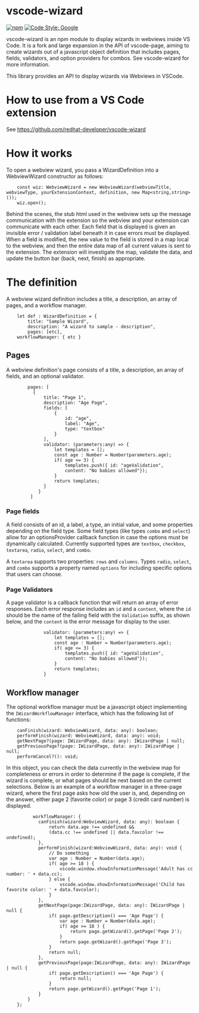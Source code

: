 # vscode-wizard
[![npm](https://img.shields.io/npm/v/@redhat-developer/vscode-wizard?color=brightgreen)](https://www.npmjs.com/package/@redhat-developer/vscode-wizard)
[![Code Style: Google](https://img.shields.io/badge/code%20style-google-blueviolet.svg)](https://github.com/google/gts)

vscode-wizard is an npm module to display wizards in webviews inside VS Code.  It is a fork and large expansion in the API of vscode-page, aiming to create wizards out of a javascript object definition that includes pages, fields, validators, and option providers for combos. See vscode-wizard for more information. 

This library provides an API to display wizards via Webviews in VSCode.

# How to use from a VS Code extension
See https://github.com/redhat-developer/vscode-wizard

# How it works
To open a webview wizard, you pass a WizardDefinition into a WebviewWizard constructor as follows:

```
    const wiz: WebviewWizard = new WebviewWizard(webviewTitle, webviewType, yourExtensionContext, definition, new Map<string,string>());
    wiz.open();
```

Behind the scenes, the stub html used in the webview sets up the message communication with the extension so the webview and your extension can communicate with each other. Each field that is displayed is given an invisible error / validation label beneath it in case errors must be displayed. When a field is modified, the new value to the field is stored in a map local to the webview, and then the entire data map of all current values is sent to the extension. The extension will investigate the map, validate the data, and update the button bar (back, next, finish) as appropriate. 

# The definition
A webview wizard definition includes a title, a description, an array of pages, and a workflow manager. 
```
    let def : WizardDefinition = {
        title: "Sample Wizard", 
        description: "A wizard to sample - description",
        pages: [etc], 
	workflowManager: { etc }
```
## Pages

A webview definition's page consists of a title, a description, an array of fields, and an optional validator. 

```
        pages: [
          {
              title: "Page 1",
              description: "Age Page",
              fields: [
                  {
                      id: "age",
                      label: "Age",
                      type: "textbox"
                  }
              ],
              validator: (parameters:any) => {
                  let templates = [];
                  const age : Number = Number(parameters.age);
                  if( age <= 3) {
                      templates.push({ id: "ageValidation", 
                      content: "No babies allowed"});
                  }
                  return templates;
              }
            }
         ]
```

### Page fields
A field consists of an id, a label, a type, an initial value, and some properties depending on the field type. Some field types (like types `combo` and `select`) allow for an optionsProvider callback function in case the options must be dynamically calculated. Currently supported types are `textbox`, `checkbox`, `textarea`, `radio`, `select`,  and `combo`. 

A `textarea` supports two properties: `rows` and `columns`. Types `radio`, `select`, and `combo` supports a property named `options` for including specific options that users can choose. 

### Page Validators

A page validator is a callback function that will return an array of error responses. Each error response includes an `id` and a `content`, where the `id` should be the name of the failing field with the `Validation` suffix, as shown below, and the `content` is the error message for display to the user. 

```
              validator: (parameters:any) => {
                  let templates = [];
                  const age : Number = Number(parameters.age);
                  if( age <= 3) {
                      templates.push({ id: "ageValidation", 
                      content: "No babies allowed"});
                  }
                  return templates;
              }

```

## Workflow manager

The optional workflow manager must be a javascript object implementing the `IWizardWorkflowManager` interface, which has the following list of functions:

```
    canFinish(wizard: WebviewWizard, data: any): boolean;
    performFinish(wizard: WebviewWizard, data: any): void;
    getNextPage?(page: IWizardPage, data: any): IWizardPage | null;
    getPreviousPage?(page: IWizardPage, data: any): IWizardPage | null;
    performCancel?(): void;
```

In this object, you can check the data currently in the webview map for completeness or errors in order to determine if the page is complete, if the wizard is complete, or what pages should be next based on the current selections.  Below is an example of a workflow manager in a three-page wizard, where the first page asks how old the user is, and, depending on the answer, either page 2 (favorite color) or page 3 (credit card number) is displayed. 

```
          workflowManager: {
            canFinish(wizard:WebviewWizard, data: any): boolean {
                return data.age !== undefined && 
                (data.cc !== undefined || data.favcolor !== undefined);
            },
            performFinish(wizard:WebviewWizard, data: any): void {
                // Do something
                var age : Number = Number(data.age);
                if( age >= 18 ) {
                    vscode.window.showInformationMessage('Adult has cc number: ' + data.cc);
                } else {
                    vscode.window.showInformationMessage('Child has favorite color: ' + data.favcolor);
                }
            },
            getNextPage(page:IWizardPage, data: any): IWizardPage | null {
                if( page.getDescription() === 'Age Page') {
                    var age : Number = Number(data.age);
                    if( age >= 18 ) {
                        return page.getWizard().getPage('Page 2');
                    }
                    return page.getWizard().getPage('Page 3');
                }
                return null;
            },
            getPreviousPage(page:IWizardPage, data: any): IWizardPage | null {
                if( page.getDescription() === 'Age Page') {
                    return null;
                }
                return page.getWizard().getPage('Page 1');
            }
        }
    };
```
